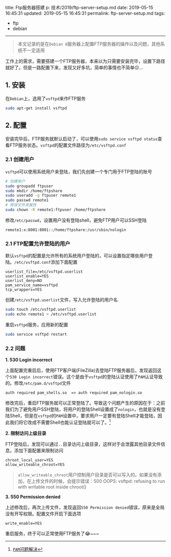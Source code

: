 title: Ftp服务器搭建
p: 技术/2019/ftp-server-setup.md
date: 2019-05-15 16:45:31
updated: 2019-05-15 16:45:31
permalink: ftp-server-setup.md
tags:
  - ftp
  - debian
---

> 本文记录的是在`Debian 8`服务器上配置FTP服务器的操作以及问题，其他系统不一定适用

工作上的需求，需要搭建一个FTP服务器，本来以为只需要安装完毕，设置下路径就好了。但是一路配置下来，发现又好多坑，简单的事情也不简单:pensive:...


## 1. 安装

在`Debian`上，选用了`vsftpd`来作FTP服务

```bash
sudo apt-get install vsftpd
```

## 2. 配置

安装完毕后，FTP服务就默认启动了，可以使用`sudo service vsftpd status`查看FTP服务状态。`vsftpd`的配置文件路径为`/etc/vsftpd.conf`

### 2.1 创建用户

`vsftpd`可以使用系统用户来登陆，我们先创建一个专门用于FTP登陆的账号

```bash
# 创建用户
sudo groupadd ftpuser
sudo mkdir /home/ftpshare
sudo useradd -g ftpuser remote1
sudo passwd remote1
# 修改文件夹属性
sudo chown -R remote1:ftpuser /home/ftpshare
```

修改`/etc/passwd`，设置用户没有登陆shell，避免FTP用户可以SSH登陆

```
remote1:x:8001:8001::/home/ftpshare:/usr/sbin/nologin
```

### 2.1 FTP配置允许登陆的用户

默认`vsftpd`的配置是允许所有的系统用户登陆的，可以设置指定哪些用户登陆。`/etc/vsftpd.conf`添加下面配置

```
userlist_file=/etc/vsftpd.userlist
userlist_enable=YES
userlist_deny=NO
pam_service_name=vsftpd
tcp_wrappers=YES
```

创建`/etc/vsftpd.userlist`文件，写入允许登陆的用户名

```bash
sudo touch /etc/vsftpd.userlist
sudo echo remote1 > /etc/vsftpd.userlist
```

重启`vsftpd`服务，应用新的配置

```bash
sudo service vsftpd restart
```

### 2.2 问题

**1. 530 Login incorrect**

上面配置完重启后，使用FTP客户端(FileZilla)去登陆FTP服务器后，发现返回这个`530 Login incorrect`错误。这个是由于`vsftpd`的登陆认证使用了`PAM`认证导致的。修改`/etc/pam.d/vsftpd`文件

```
auth required pam_shells.so  => auth required pam_nologin.so
```

修改完后，重启FTP服务就可以正常登陆了。导致这个问题产生的原因在于：之前我们为了避免用户SSH登陆，将用户的登陆Shell设置成了`nologin`，也就是没有登陆Shell，但是在`vsftpd`的`PAM`设置中，要求用户一定要有登陆Shell才能登陆，因此我们将它改成不需要Shell也能认证登陆就可以了。[^1]


**2. 限制访问上级目录**

FTP登陆后，发现可以通过`..`目录访问上级目录，这样对于会泄露其他目录文件信息。添加下面配置来限制访问

```
chroot_local_user=YES
allow_writeable_chroot=YES
```

> `allow_writeable_chroot`用户控制用户目录是否可以写入的。如果没有添加，在上传文件的时候，会提示错误：500 OOPS: vsftpd: refusing to run with writable root inside chroot()

**3. 550 Permission denied**

上述修改后，再次上传文件，发现返回`550 Permission denied`错误，原来是全局没有开写权限。配置文件开启下面选项

```
write_enable=YES
```

重启服务，终于可以正常使用FTP服务了:joy:~~~


[^1]: [`PAM`问题解决](https://www.jianshu.com/p/91c7d4a115e0)
